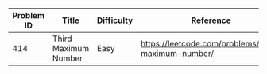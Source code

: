 
| Problem ID | Title | Difficulty | Reference
| --- | --- | --- | ---
| 414 | Third Maximum Number | Easy | https://leetcode.com/problems/third-maximum-number/

